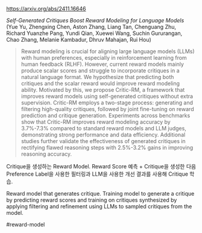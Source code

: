 https://arxiv.org/abs/2411.16646

*Self-Generated Critiques Boost Reward Modeling for Language Models* (Yue Yu, Zhengxing Chen, Aston Zhang, Liang Tan, Chenguang Zhu, Richard Yuanzhe Pang, Yundi Qian, Xuewei Wang, Suchin Gururangan, Chao Zhang, Melanie Kambadur, Dhruv Mahajan, Rui Hou)

> Reward modeling is crucial for aligning large language models (LLMs) with human preferences, especially in reinforcement learning from human feedback (RLHF). However, current reward models mainly produce scalar scores and struggle to incorporate critiques in a natural language format. We hypothesize that predicting both critiques and the scalar reward would improve reward modeling ability. Motivated by this, we propose Critic-RM, a framework that improves reward models using self-generated critiques without extra supervision. Critic-RM employs a two-stage process: generating and filtering high-quality critiques, followed by joint fine-tuning on reward prediction and critique generation. Experiments across benchmarks show that Critic-RM improves reward modeling accuracy by 3.7%-7.3% compared to standard reward models and LLM judges, demonstrating strong performance and data efficiency. Additional studies further validate the effectiveness of generated critiques in rectifying flawed reasoning steps with 2.5%-3.2% gains in improving reasoning accuracy.

Critique을 생성하는 Reward Model. Reward Score 예측 + Critique을 생성한 다음 Preference Label을 사용한 필터링과 LLM을 사용한 개선 결과를 사용해 Critique 학습.

<english>
Reward model that generates critique. Training model to generate a critique by predicting reward scores and training on critiques synthesized by applying filtering and refinement using LLMs to sampled critiques from the model.
</english>

#reward-model 